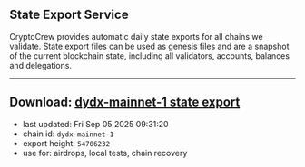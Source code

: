 ## State Export Service
CryptoCrew provides automatic daily state exports for all chains we validate. State export files can be used as genesis files and are a snapshot of the current blockchain state, including all validators, accounts, balances and delegations.

---
**Download: [dydx-mainnet-1 state export](https://dl-tyo.ccvalidators.com/SERVICE/dydx/dydx-mainnet-1_export_54706232.json)**
---

- last updated: Fri Sep 05 2025 09:31:20
- chain id: `dydx-mainnet-1`
- export height: `54706232`
- use for: airdrops, local tests, chain recovery
